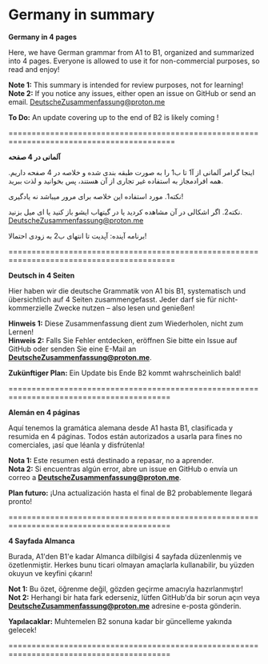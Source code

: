 # Germany in summary

**Germany in 4 pages**

Here, we have German grammar from A1 to B1, organized and summarized into 4 pages. Everyone is allowed to use it for non-commercial purposes, so read and enjoy!  

**Note 1:** This summary is intended for review purposes, not for learning!  
**Note 2:** If you notice any issues, either open an issue on GitHub or send an email. DeutscheZusammenfassung@proton.me

**To Do:** An update covering up to the end of B2 is likely coming !

==========================================================================================

**آلمانی در 4 صفحه**

اینجا گرامر آلمانی از آ1 تا ب1 را به صورت طبقه بندی شده و خلاصه در 4 صفحه داریم. همه افرادمجاز به استفاده غیر تجاری از آن هستند، پس بخوانید و لذت ببرید.

نکته1. مورد استفاده این خلاصه برای مرور میباشد نه یادگیری!

نکته2. اگر اشکالی در آن مشاهده کردید یا در گیتهاب ایشو باز کنید یا ای میل بزنید. DeutscheZusammenfassung@proton.me

برنامه آینده: آپدیت تا انتهای ب2 به زودی احتمالا!

==========================================================================================

**Deutsch in 4 Seiten**  

Hier haben wir die deutsche Grammatik von A1 bis B1, systematisch und übersichtlich auf 4 Seiten zusammengefasst. Jeder darf sie für nicht-kommerzielle Zwecke nutzen – also lesen und genießen!  

**Hinweis 1:** Diese Zusammenfassung dient zum Wiederholen, nicht zum Lernen!  
**Hinweis 2:** Falls Sie Fehler entdecken, eröffnen Sie bitte ein Issue auf GitHub oder senden Sie eine E-Mail an **DeutscheZusammenfassung@proton.me**.  

**Zukünftiger Plan:** Ein Update bis Ende B2 kommt wahrscheinlich bald!

=========================================================================================

**Alemán en 4 páginas**  

Aquí tenemos la gramática alemana desde A1 hasta B1, clasificada y resumida en 4 páginas. Todos están autorizados a usarla para fines no comerciales, ¡así que léanla y disfrútenla!  

**Nota 1:** Este resumen está destinado a repasar, no a aprender.  
**Nota 2:** Si encuentras algún error, abre un issue en GitHub o envía un correo a **DeutscheZusammenfassung@proton.me**.  

**Plan futuro:** ¡Una actualización hasta el final de B2 probablemente llegará pronto!

=========================================================================================

**4 Sayfada Almanca**  

Burada, A1'den B1'e kadar Almanca dilbilgisi 4 sayfada düzenlenmiş ve özetlenmiştir. Herkes bunu ticari olmayan amaçlarla kullanabilir, bu yüzden okuyun ve keyfini çıkarın!  

**Not 1:** Bu özet, öğrenme değil, gözden geçirme amacıyla hazırlanmıştır!  
**Not 2:** Herhangi bir hata fark ederseniz, lütfen GitHub'da bir sorun açın veya **DeutscheZusammenfassung@proton.me** adresine e-posta gönderin.  

**Yapılacaklar:** Muhtemelen B2 sonuna kadar bir güncelleme yakında gelecek!  

=========================================================================================
